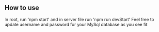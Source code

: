 ## How to use

In root, run 'npm start' and in server file run 'npm run devStart'
Feel free to update username and password for your MySql database as you see fit


